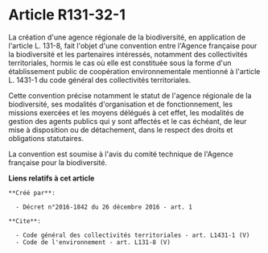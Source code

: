 # Article R131-32-1

La création d'une agence régionale de la biodiversité, en application de l'article L. 131-8, fait l'objet d'une convention
entre l'Agence française pour la biodiversité et les partenaires intéressés, notamment des collectivités territoriales,
hormis le cas où elle est constituée sous la forme d'un établissement public de coopération environnementale mentionné à
l'article L. 1431-1 du code général des collectivités territoriales.

Cette convention précise notamment le statut de l'agence régionale de la biodiversité, ses modalités d'organisation et de
fonctionnement, les missions exercées et les moyens délégués à cet effet, les modalités de gestion des agents publics qui y
sont affectés et le cas échéant, de leur mise à disposition ou de détachement, dans le respect des droits et obligations
statutaires.

La convention est soumise à l'avis du comité technique de l'Agence française pour la biodiversité.

**Liens relatifs à cet article**

	**Créé par**:

	  - Décret n°2016-1842 du 26 décembre 2016 - art. 1

	**Cite**:

	  - Code général des collectivités territoriales - art. L1431-1 (V)
	  - Code de l'environnement - art. L131-8 (V)
